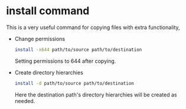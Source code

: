 # install command

This is a very useful command for copying files with extra functionality,

- Change permissions

  ```sh
  install -x644 path/to/source path/to/destination
  ```
  
  Setting permissions to 644 after copying.

- Create directory hierarchies
  
  ```sh
  install -d path/to/source path/to/destination
  ```
  
  Here the destination path's directory hierarchies will be created as needed.


